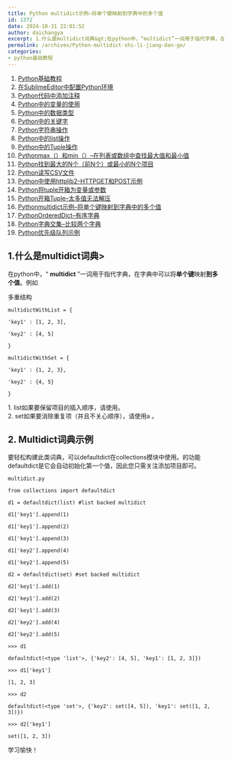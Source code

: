 ```yaml
---
title: Python multidict示例–将单个键映射到字典中的多个值
id: 1372
date: 2024-10-31 22:01:52
author: daichangya
excerpt: 1.什么是multidict词典&gt;在python中，“multidict”一词用于指代字典，在字典中可以将单个键映射到多个值。例如多重结构multidictWithList={'key1'[1,2,3],'key2'[4,5]}multidictWithSet={'key1'{1,2,3
permalink: /archives/Python-multidict-shi-li-jiang-dan-ge/
categories:
- python基础教程
---
```


1. [Python基础教程](https://blog.jsdiff.com/archives/python基础教程)
2. [在SublimeEditor中配置Python环境](https://blog.jsdiff.com/archives/在sublimeeditor中配置python环境)
3. [Python代码中添加注释](https://blog.jsdiff.com/archives/python代码中添加注释)
4. [Python中的变量的使用](https://blog.jsdiff.com/archives/python中的变量的使用)
5. [Python中的数据类型](https://blog.jsdiff.com/archives/python中的数据类型)
6. [Python中的关键字](https://blog.jsdiff.com/archives/python中的关键字)
7. [Python字符串操作](https://blog.jsdiff.com/archives/python字符串操作)
8. [Python中的list操作](https://blog.jsdiff.com/archives/python中的list操作)
9. [Python中的Tuple操作](https://blog.jsdiff.com/archives/python中的tuple操作)
10. [Pythonmax（）和min（）–在列表或数组中查找最大值和最小值](https://blog.jsdiff.com/archives/pythonmax和min在列表或数组中查找最大值和最小值)
11. [Python找到最大的N个（前N个）或最小的N个项目](https://blog.jsdiff.com/archives/python找到最大的n个前n个或最小的n个项目)
12. [Python读写CSV文件](https://blog.jsdiff.com/archives/python读写csv文件)
13. [Python中使用httplib2–HTTPGET和POST示例](https://blog.jsdiff.com/archives/python中使用httplib2httpget和post示例)
14. [Python将tuple开箱为变量或参数](https://blog.jsdiff.com/archives/python将tuple开箱为变量或参数)
15. [Python开箱Tuple–太多值无法解压](https://blog.jsdiff.com/archives/python开箱tuple太多值无法解压)
16. [Pythonmultidict示例–将单个键映射到字典中的多个值](https://blog.jsdiff.com/archives/pythonmultidict示例将单个键映射到字典中的多个值)
17. [PythonOrderedDict–有序字典](https://blog.jsdiff.com/archives/pythonordereddict有序字典)
18. [Python字典交集–比较两个字典](https://blog.jsdiff.com/archives/python字典交集比较两个字典)
19. [Python优先级队列示例](https://blog.jsdiff.com/archives/python优先级队列示例)


1.什么是multidict词典>
-----------------

在python中，“ **multidict** ”一词用于指代字典，在字典中可以将**单个键**映射**到多个值**。例如

多重结构
```
multidictWithList = {

'key1' : [1, 2, 3],

'key2' : [4, 5]

}

multidictWithSet = {

'key1' : {1, 2, 3},

'key2' : {4, 5}

}
```
1\. list如果要保留项目的插入顺序，请使用。  
2\. set如果要消除重复项（并且不关心顺序），请使用a 。

2\. Multidict词典示例
-----------------

要轻松构建此类词典，可以defaultdict在collections模块中使用。的功能defaultdict是它会自动初始化第一个值，因此您只需关注添加项目即可。

```
multidict.py

from collections import defaultdict

d1 = defaultdict(list) #list backed multidict

d1['key1'].append(1)

d1['key1'].append(2)

d1['key1'].append(3)

d1['key2'].append(4)

d1['key2'].append(5)

d2 = defaultdict(set) #set backed multidict

d2['key1'].add(1)

d2['key1'].add(2)

d2['key1'].add(3)

d2['key2'].add(4)

d2['key2'].add(5)

>>> d1

defaultdict(<type 'list'>, {'key2': [4, 5], 'key1': [1, 2, 3]})

>>> d1['key1']

[1, 2, 3]

>>> d2

defaultdict(<type 'set'>, {'key2': set([4, 5]), 'key1': set([1, 2, 3])})

>>> d2['key1']

set([1, 2, 3])
```
学习愉快！
